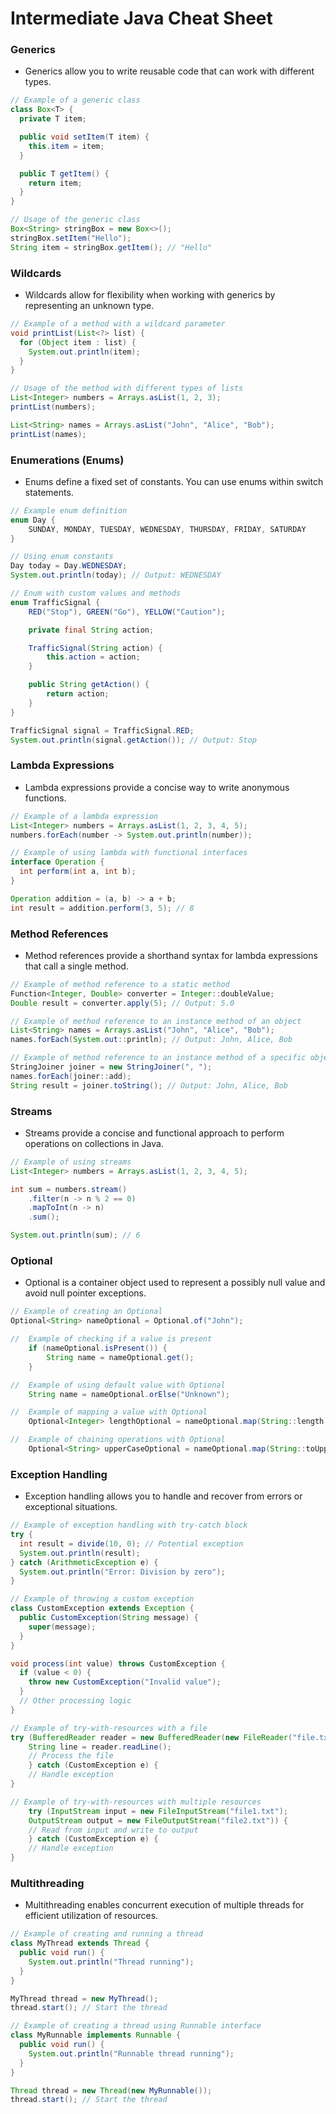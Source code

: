# Intermediate Java Cheat Sheet

### Generics
- Generics allow you to write reusable code that can work with different types.

```java
// Example of a generic class
class Box<T> {
  private T item;

  public void setItem(T item) {
    this.item = item;
  }

  public T getItem() {
    return item;
  }
}

// Usage of the generic class
Box<String> stringBox = new Box<>();
stringBox.setItem("Hello");
String item = stringBox.getItem(); // "Hello"
```

### Wildcards
- Wildcards allow for flexibility when working with generics by representing an unknown type.

```java
// Example of a method with a wildcard parameter
void printList(List<?> list) {
  for (Object item : list) {
    System.out.println(item);
  }
}

// Usage of the method with different types of lists
List<Integer> numbers = Arrays.asList(1, 2, 3);
printList(numbers);

List<String> names = Arrays.asList("John", "Alice", "Bob");
printList(names);
```

### Enumerations (Enums)
- Enums define a fixed set of constants. You can use enums within switch statements.

```java
// Example enum definition
enum Day {
    SUNDAY, MONDAY, TUESDAY, WEDNESDAY, THURSDAY, FRIDAY, SATURDAY
}

// Using enum constants
Day today = Day.WEDNESDAY;
System.out.println(today); // Output: WEDNESDAY

// Enum with custom values and methods
enum TrafficSignal {
    RED("Stop"), GREEN("Go"), YELLOW("Caution");

    private final String action;

    TrafficSignal(String action) {
        this.action = action;
    }

    public String getAction() {
        return action;
    }
}

TrafficSignal signal = TrafficSignal.RED;
System.out.println(signal.getAction()); // Output: Stop

```

### Lambda Expressions
- Lambda expressions provide a concise way to write anonymous functions.

```java
// Example of a lambda expression
List<Integer> numbers = Arrays.asList(1, 2, 3, 4, 5);
numbers.forEach(number -> System.out.println(number));

// Example of using lambda with functional interfaces
interface Operation {
  int perform(int a, int b);
}

Operation addition = (a, b) -> a + b;
int result = addition.perform(3, 5); // 8
```

### Method References
- Method references provide a shorthand syntax for lambda expressions that call a single method.

```java
// Example of method reference to a static method
Function<Integer, Double> converter = Integer::doubleValue;
Double result = converter.apply(5); // Output: 5.0

// Example of method reference to an instance method of an object
List<String> names = Arrays.asList("John", "Alice", "Bob");
names.forEach(System.out::println); // Output: John, Alice, Bob

// Example of method reference to an instance method of a specific object
StringJoiner joiner = new StringJoiner(", ");
names.forEach(joiner::add);
String result = joiner.toString(); // Output: John, Alice, Bob
```

### Streams
- Streams provide a concise and functional approach to perform operations on collections in Java.
```java
// Example of using streams
List<Integer> numbers = Arrays.asList(1, 2, 3, 4, 5);

int sum = numbers.stream()
    .filter(n -> n % 2 == 0)
    .mapToInt(n -> n)
    .sum();

System.out.println(sum); // 6
```

### Optional
- Optional is a container object used to represent a possibly null value and avoid null pointer exceptions.


```java
// Example of creating an Optional
Optional<String> nameOptional = Optional.of("John");

//  Example of checking if a value is present
    if (nameOptional.isPresent()) {
        String name = nameOptional.get();
    }

//  Example of using default value with Optional
    String name = nameOptional.orElse("Unknown");

//  Example of mapping a value with Optional
    Optional<Integer> lengthOptional = nameOptional.map(String::length);

//  Example of chaining operations with Optional
    Optional<String> upperCaseOptional = nameOptional.map(String::toUpperCase);

```

### Exception Handling
- Exception handling allows you to handle and recover from errors or exceptional situations.

```java
// Example of exception handling with try-catch block
try {
  int result = divide(10, 0); // Potential exception
  System.out.println(result);
} catch (ArithmeticException e) {
  System.out.println("Error: Division by zero");
}

// Example of throwing a custom exception
class CustomException extends Exception {
  public CustomException(String message) {
    super(message);
  }
}

void process(int value) throws CustomException {
  if (value < 0) {
    throw new CustomException("Invalid value");
  }
  // Other processing logic
}

// Example of try-with-resources with a file
try (BufferedReader reader = new BufferedReader(new FileReader("file.txt"))) {
    String line = reader.readLine();
    // Process the file
    } catch (CustomException e) {
    // Handle exception
}

// Example of try-with-resources with multiple resources
    try (InputStream input = new FileInputStream("file1.txt");
    OutputStream output = new FileOutputStream("file2.txt")) {
    // Read from input and write to output
    } catch (CustomException e) {
    // Handle exception
}

```

### Multithreading
- Multithreading enables concurrent execution of multiple threads for efficient utilization of resources.

```java
// Example of creating and running a thread
class MyThread extends Thread {
  public void run() {
    System.out.println("Thread running");
  }
}

MyThread thread = new MyThread();
thread.start(); // Start the thread

// Example of creating a thread using Runnable interface
class MyRunnable implements Runnable {
  public void run() {
    System.out.println("Runnable thread running");
  }
}

Thread thread = new Thread(new MyRunnable());
thread.start(); // Start the thread
```

